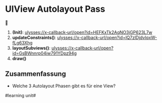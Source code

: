 # UIView Autolayout Pass
🔁
1. **(Init)**: [ulysses://x-callback-url/open?id=HEFKxTk2AqNO3jGP623L7w][1]
2. **updateConstraints()**: [ulysses://x-callback-url/open?id=lQ7zlDjdvlqxW-fLg63Xhg][2]
3. **layoutSubviews()**: [ulysses://x-callback-url/open?id=GsBWnnrp04iw791YDpz94g][3]
4. **draw()** 

## Zusammenfassung
- Welche 3 Autolayout Phasen gibt es für eine View?

[1]:	ulysses://x-callback-url/open?id=HEFKxTk2AqNO3jGP623L7w
[2]:	ulysses://x-callback-url/open?id=lQ7zlDjdvlqxW-fLg63Xhg
[3]:	ulysses://x-callback-url/open?id=GsBWnnrp04iw791YDpz94g

#learning unit#